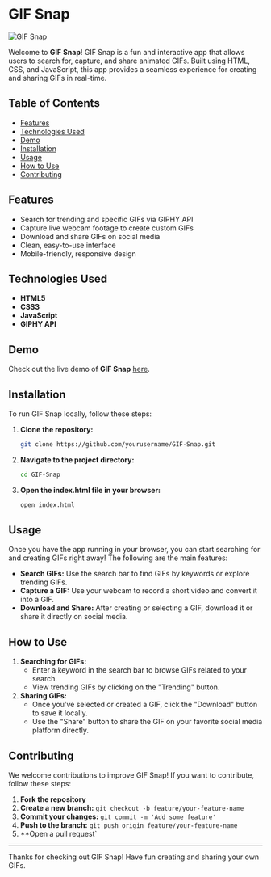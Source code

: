 # GIF Snap
![GIF Snap](gifsnap.png)

Welcome to **GIF Snap**! GIF Snap is a fun and interactive app that allows users to search for, capture, and share animated GIFs. Built using HTML, CSS, and JavaScript, this app provides a seamless experience for creating and sharing GIFs in real-time.

## Table of Contents

- [Features](#features)
- [Technologies Used](#technologies-used)
- [Demo](#demo)
- [Installation](#installation)
- [Usage](#usage)
- [How to Use](#how-to-use)
- [Contributing](#contributing)

## Features

- Search for trending and specific GIFs via GIPHY API
- Capture live webcam footage to create custom GIFs
- Download and share GIFs on social media
- Clean, easy-to-use interface
- Mobile-friendly, responsive design

## Technologies Used

- **HTML5**
- **CSS3**
- **JavaScript**
- **GIPHY API**

## Demo

Check out the live demo of **GIF Snap** [here](https://your-gifsnap-url.com).

## Installation

To run GIF Snap locally, follow these steps:

1. **Clone the repository:**

    ```sh
    git clone https://github.com/yourusername/GIF-Snap.git
    ```

2. **Navigate to the project directory:**

    ```sh
    cd GIF-Snap
    ```

3. **Open the index.html file in your browser:**

    ```sh
    open index.html
    ```

## Usage

Once you have the app running in your browser, you can start searching for and creating GIFs right away! The following are the main features:

- **Search GIFs:** Use the search bar to find GIFs by keywords or explore trending GIFs.
- **Capture a GIF:** Use your webcam to record a short video and convert it into a GIF.
- **Download and Share:** After creating or selecting a GIF, download it or share it directly on social media.

## How to Use

1. **Searching for GIFs:**
   - Enter a keyword in the search bar to browse GIFs related to your search.
   - View trending GIFs by clicking on the "Trending" button.
3. **Sharing GIFs:**
   - Once you've selected or created a GIF, click the "Download" button to save it locally.
   - Use the "Share" button to share the GIF on your favorite social media platform directly.

## Contributing

We welcome contributions to improve GIF Snap! If you want to contribute, follow these steps:

1. **Fork the repository**
2. **Create a new branch:** `git checkout -b feature/your-feature-name`
3. **Commit your changes:** `git commit -m 'Add some feature'`
4. **Push to the branch:** `git push origin feature/your-feature-name`
5. **Open a pull request`

---

Thanks for checking out GIF Snap! Have fun creating and sharing your own GIFs.
